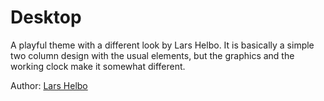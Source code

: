 # Desktop

A playful theme with a different look by Lars Helbo. It is basically a simple
two column design with the usual elements, but the graphics and the working
clock make it somewhat different.

Author: [Lars Helbo](http://www.salldata.dk/)
